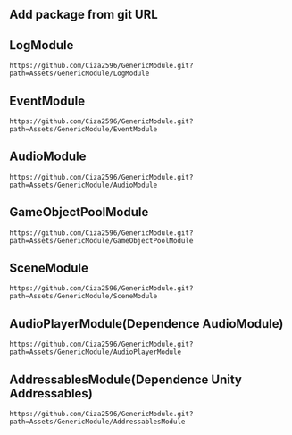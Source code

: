## Add package from git URL

## LogModule
```
https://github.com/Ciza2596/GenericModule.git?path=Assets/GenericModule/LogModule
```


## EventModule
```
https://github.com/Ciza2596/GenericModule.git?path=Assets/GenericModule/EventModule
```


## AudioModule
```
https://github.com/Ciza2596/GenericModule.git?path=Assets/GenericModule/AudioModule
```


## GameObjectPoolModule
```
https://github.com/Ciza2596/GenericModule.git?path=Assets/GenericModule/GameObjectPoolModule
```


## SceneModule
```
https://github.com/Ciza2596/GenericModule.git?path=Assets/GenericModule/SceneModule
```


## AudioPlayerModule(Dependence AudioModule)
```
https://github.com/Ciza2596/GenericModule.git?path=Assets/GenericModule/AudioPlayerModule
```


## AddressablesModule(Dependence Unity Addressables)
```
https://github.com/Ciza2596/GenericModule.git?path=Assets/GenericModule/AddressablesModule
```
